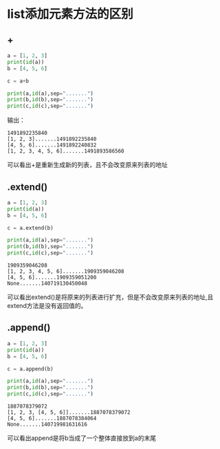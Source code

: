 # list添加元素方法的区别

## +

```python
a = [1, 2, 3]
print(id(a))
b = [4, 5, 6]

c = a+b

print(a,id(a),sep=".......")
print(b,id(b),sep=".......")
print(c,id(c),sep=".......")
```

输出：

```shell
1491892235840
[1, 2, 3].......1491892235840
[4, 5, 6].......1491892240832
[1, 2, 3, 4, 5, 6].......1491893586560
```

可以看出+是重新生成新的列表，且不会改变原来列表的地址

## .extend()

```python
a = [1, 2, 3]
print(id(a))
b = [4, 5, 6]

c = a.extend(b)

print(a,id(a),sep=".......")
print(b,id(b),sep=".......")
print(c,id(c),sep=".......")
```

```shell
1909359046208
[1, 2, 3, 4, 5, 6].......1909359046208
[4, 5, 6].......1909359051200
None.......140719130450048
```

可以看出extend()是将原来的列表进行扩充，但是不会改变原来列表的地址,且extend方法是没有返回值的。

## .append()

```python
a = [1, 2, 3]
print(id(a))
b = [4, 5, 6]

c = a.append(b)

print(a,id(a),sep=".......")
print(b,id(b),sep=".......")
print(c,id(c),sep=".......")
```

```shell
1887078379072
[1, 2, 3, [4, 5, 6]].......1887078379072
[4, 5, 6].......1887078384064
None.......140719981631616
```

可以看出append是将b当成了一个整体直接放到a的末尾
